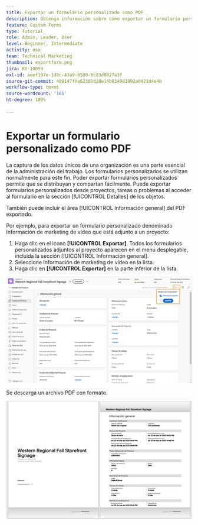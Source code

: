 ```yaml
---
title: Exportar un formulario personalizado como PDF
description: Obtenga información sobre cómo exportar un formulario personalizado como PDF para compartir fácilmente la información con otros usuarios.
feature: Custom Forms
type: Tutorial
role: Admin, Leader, User
level: Beginner, Intermediate
activity: use
team: Technical Marketing
thumbnail: exportform.png
jira: KT-10059
exl-id: aeef197e-1d8c-43a9-8580-0c83d8027a3f
source-git-commit: 409147f9a62302d28e14b834981992a0421d4e4b
workflow-type: tm+mt
source-wordcount: '165'
ht-degree: 100%

---
```


# Exportar un formulario personalizado como PDF

La captura de los datos únicos de una organización es una parte esencial de la administración del trabajo. Los formularios personalizados se utilizan normalmente para este fin. Poder exportar formularios personalizados permite que se distribuyan y compartan fácilmente. Puede exportar formularios personalizados desde proyectos, tareas o problemas al acceder al formulario en la sección [!UICONTROL Detalles] de los objetos.

También puede incluir el área [!UICONTROL Información general] del PDF exportado.

Por ejemplo, para exportar un formulario personalizado denominado Información de marketing de vídeo que está adjunto a un proyecto:

1. Haga clic en el icono **[!UICONTROL Exportar]**. Todos los formularios personalizados adjuntos al proyecto aparecen en el menú desplegable, incluida la sección [!UICONTROL Información general].
1. Seleccione Información de marketing de vídeo en la lista.
1. Haga clic en **[!UICONTROL Exportar]** en la parte inferior de la lista.

![Opciones de exportación de formulario personalizado](assets/custom-forms-export-1.png)

Se descarga un archivo PDF con formato.

![Ejemplo de formulario personalizado exportado](assets/custom-forms-export-2.png)
